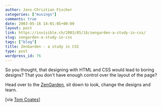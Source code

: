 ```yaml
---
author: Jens-Christian Fischer
categories: ["musings"]
comments: true
date: 2003-05-16 14:01:05+00:00
layout: post
link: https://invisible.ch/2003/05/16/zengarden-a-study-in-css/
slug: zengarden-a-study-in-css
tags: ["blog"]
title: ZenGarden - a study in CSS
type: post
wordpress_id: 76
---
```


So you thought, that designing with HTML and CSS would lead to boring designs? That you don't have enough control over the layout of the page?

Head over to the [ZenGarden](https://www.mezzoblue.com/zengarden/), sit down to look, change the designs and learn.

[via [Tom Coates](https://www.plasticbag.org/)]
